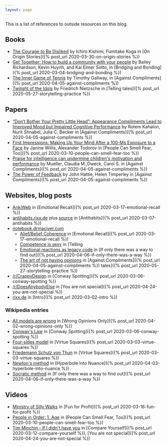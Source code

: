 ```yaml
---
layout: page
---
```


This is a list of references to outside resources on this blog.


## Books

- [The Courage to Be
  Disliked](https://books.rixx.de/reviews/2020/the-courage-to-be-disliked-how-to-free-yourself-change-your-life-and-achieve-real-happiness/)
  by Ichiro Kishimi, Fumitake Koga in [On Origin Stories]({% post_url 2020-03-30-on-origin-stories %})
- [Get Together: How to build a community with your
  people](https://books.rixx.de/reviews/2020/get-together-how-to-build-a-community-with-your-people/)
  by Bailey Richardson, Kevin Huynh, and Kai Elmer Sotto, in [Bridging and
  Bonding]({% post_url 2020-03-04-bridging-and-bonding %})
- [The Inner Game of
  Tennis](https://books.rixx.de/reviews/2020/the-inner-game-of-tennis-the-classic-guide-to-the-mental-side-of-peak-performance/)
  by Timothy Gallway, in [Against Compliments]({% post_url
  2020-04-05-against-compliments %})
- [Twilight of the Idols](https://books.rixx.de/reviews/2020/twilight-of-the-idols/) by Friedrich Nietzsche in [Telling
  tales]({% post_url 2020-05-27-storytelling-practice %})


## Papers

- [“Don’t Bother Your Pretty Little Head”: Appearance Compliments Lead to Improved Mood but Impaired Cognitive Performance](https://journals.sagepub.com/doi/10.1177/0361684318758596) by Rotem Kahalon, Nurit Shnabel, Julia C. Becker in [Against Compliments]({% post_url 2020-04-05-against-compliments %})
- [First Impressions: Making Up Your Mind After a 100-Ms Exposure to a
  Face](https://journals.sagepub.com/doi/10.1111/j.1467-9280.2006.01750.x) by Janine Willis, Alexander Todorov in
  [People Can Smell Fear, Too]({% post_url 2020-03-10-people-can-smell-fear-too %})
- [Praise for intelligence can undermine children's motivation and performance](https://psycnet.apa.org/doiLanding?doi=10.1037%2F0022-3514.75.1.33) by Mueller, Claudia M.,Dweck, Carol S. in [Against Compliments]({% post_url 2020-04-05-against-compliments %})
- [The Power of Feedback](https://journals.sagepub.com/doi/abs/10.3102/003465430298487) by John Hattie, Helen Timperley
  in [Against Compliments]({% post_url 2020-04-05-against-compliments %})

## Websites, blog posts

- [AnkiWeb](https://ankiweb.net/) in [Emotional Recall]({% post_url 2020-03-17-emotional-recall %})
- [antihabits.rixx.de](https://antihabits.rixx.de) plus [source](https://github.com/rixx/antihabits/blob/master/antihabit.js) in [Antihabits]({% post_url 2020-03-07-antihabits %})
- [notebook.drmaciver.com](https://notebook.drmaciver.com)
  - [Alief/Belief Coherence](https://notebook.drmaciver.com/posts/2020-03-14-13:55.html) in [Emotional
    Recall]({% post_url 2020-03-17-emotional-recall %})
  - [Competence is sexy](https://notebook.drmaciver.com/posts/2020-03-27-08:18.html) in [Telling
  - [Emotional reactions as legacy code](https://notebook.drmaciver.com/posts/2020-02-20-09:31.html) in [If only there
    was a way to find out]({% post_url 2020-04-06-if-only-there-was-a-way %})
  - [The art of not having opinions](https://notebook.drmaciver.com/posts/2020-03-09-11:13.html) in [Against
    Compliments]({% post_url 2020-04-05-against-compliments %})
  tales]({% post_url 2020-05-27-storytelling-practice %})
- [/r/CrappyDesign](https://www.reddit.com/r/CrappyDesign/top/) in [Conway Spotting]({% post_url
  2020-03-06-conway-spotting %})
- [/r/DoesAnybodyElse](https://www.reddit.com/r/DoesAnybodyElse/top/) in [You are not special]({% post_url
  2020-04-24-you-are-not-special %})
- [rixx.de](https://rixx.de) in [Intro]({% post_url 2020-03-02-intro %})


### Wikipedia entries

- [All models are wrong](https://en.wikipedia.org/wiki/All_models_are_wrong) in [Wrong Opinions Only]({% post_url
  2020-04-02-wrong-opinions-only %})
- [Conway's Law](https://en.wikipedia.org/wiki/Conway's_law) in [Conway Spotting]({% post_url
  2020-03-06-conway-spotting %})
- [Four-sides model](https://en.wikipedia.org/wiki/Four-sides_model) in [Virtue Squares]({% post_url
  2020-03-03-virtue-squares %})
- [Friedemann Schulz von Thun](https://en.wikipedia.org/wiki/Friedemann_Schulz_von_Thun) in [Virtue Squares]({% post_url
  2020-03-03-virtue-squares %})
- [Newton's method](https://en.wikipedia.org/wiki/Newton's_method) in [Hyperbole into Nuance]({% post_url
  2020-04-03-hyperbole-into-nuance %})
- [Socratic method](https://en.wikipedia.org/wiki/Socratic_method) in [If only there was a way to find out]({% post_url
  2020-04-06-if-only-there-was-a-way %})

## Videos

- [Ministry of Silly Walks](https://www.youtube.com/watch?v=eCLp7zodUiI) in [Fun for Profit]({% post_url
  2020-03-16-fun-for-profit %})
- [People in Order: 1. Age](https://www.youtube.com/watch?v=INuC1fRD-a4) in [People Can Smell Fear, Too]({% post_url
  2020-03-10-people-can-smell-fear-too %})
- [Tim Minchin - If I didn't have you](https://www.youtube.com/watch?v=Zn6gV2sdl38) in [Compare Yourself]({% post_url
  2020-03-12-compare-yourself %}), [You are not special]({% post_url 2020-04-24-you-are-not-special %})

